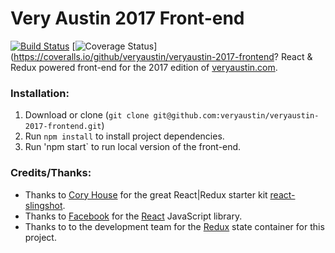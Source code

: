 # Very Austin 2017 Front-end
[![Build Status](https://travis-ci.org/veryaustin/veryaustin-2017-frontend.svg?branch=master)](https://travis-ci.org/veryaustin/veryaustin-2017-frontend)
[![Coverage Status](https://coveralls.io/repos/github/veryaustin/veryaustin-2017-frontend/badge.svg?branch=master)](https://coveralls.io/github/veryaustin/veryaustin-2017-frontend?
React & Redux powered front-end for the 2017 edition of [veryaustin.com](http://veryaustin.com).

### Installation:
1. Download or clone (`git clone git@github.com:veryaustin/veryaustin-2017-frontend.git`)
2. Run `npm install` to install project dependencies.
3. Run 'npm start` to run local version of the front-end.


### Credits/Thanks:
*  Thanks to [Cory House](http://www.bitnative.com/) for the great React|Redux starter kit [react-slingshot](https://github.com/coryhouse/react-slingshot).
*  Thanks to [Facebook](http://facebook.com) for the [React](https://github.com/facebook/react) JavaScript library.
*  Thanks to to the development team for the [Redux](http://redux.js.org/) state container for this project.
